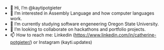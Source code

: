 - 👋 Hi, I’m @kaytipotgieter
- 👀 I’m interested in Assembly Language and how computer languages work.
- 🌱 I’m currently studying software engeneering Oregon State University.
- 💞️ I’m looking to collaborate on hackathons and portfolio projects.
- 📫 How to reach me: Linkedin (https://www.linkedin.com/in/catherine-potgieter/) or Instagram (kayti.updates) 


